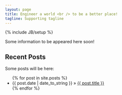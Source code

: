 ```yaml
---
layout: page
title: Engineer a world <br /> to be a better place!
tagline: Supporting tagline
---
```

{% include JB/setup %}

Some information to be appeared here soon!

## Recent Posts

Some posts will be here:

<ul class="posts">
  {% for post in site.posts %}
    <li><span>{{ post.date | date_to_string }}</span> &raquo; <a href="{{ BASE_PATH }}{{ post.url }}">{{ post.title }}</a></li>
  {% endfor %}
</ul>



